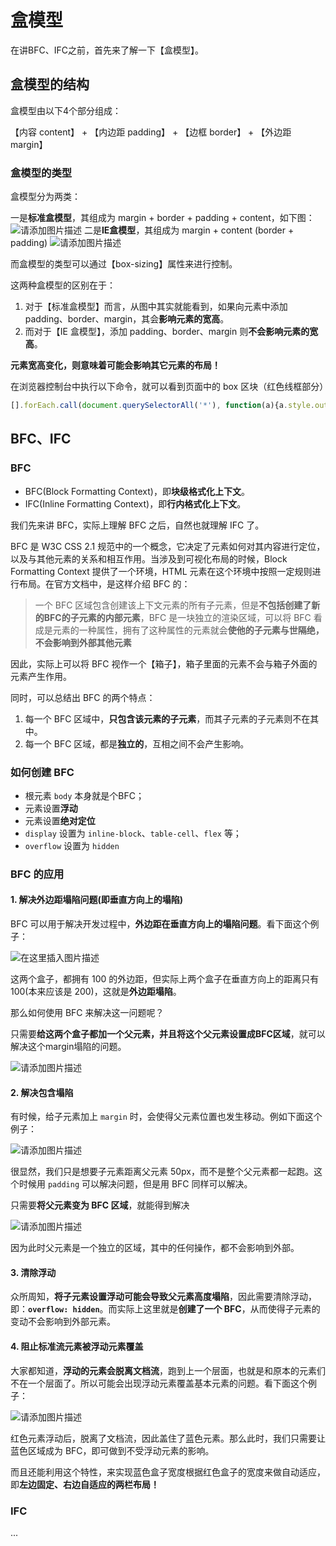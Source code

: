 # 盒模型

在讲BFC、IFC之前，首先来了解一下【盒模型】。

## 盒模型的结构

盒模型由以下4个部分组成：

【内容 content】 + 【内边距 padding】 + 【边框 border】 + 【外边距 margin】

### 盒模型的类型

盒模型分为两类：

一是**标准盒模型**，其组成为 margin + border + padding + content，如下图：
![请添加图片描述](https://img-blog.csdnimg.cn/dbd58b7d146e454d8b98b12de886bb28.jpeg)
二是**IE盒模型**，其组成为 margin + content (border + padding)
![请添加图片描述](https://img-blog.csdnimg.cn/b5063f9e7b624f03b908763b61777135.jpeg)

而盒模型的类型可以通过【box-sizing】属性来进行控制。

这两种盒模型的区别在于：

 1. 对于【标准盒模型】而言，从图中其实就能看到，如果向元素中添加 padding、border、margin，其会**影响元素的宽高**。
 2. 而对于【IE 盒模型】，添加 padding、border、margin 则**不会影响元素的宽高**。

**元素宽高变化，则意味着可能会影响其它元素的布局！**

在浏览器控制台中执行以下命令，就可以看到页面中的 box 区块（红色线框部分）

```javascript
[].forEach.call(document.querySelectorAll('*'), function(a){a.style.outline = "1px solid red";}) 
```

## BFC、IFC

### BFC

* BFC(Block Formatting Context)，即**块级格式化上下文**。
* IFC(Inline Formatting Context)，即**行内格式化上下文**。

我们先来讲 BFC，实际上理解 BFC 之后，自然也就理解 IFC 了。

BFC 是 W3C CSS 2.1 规范中的一个概念，它决定了元素如何对其内容进行定位，以及与其他元素的关系和相互作用。当涉及到可视化布局的时候，Block Formatting Context 提供了一个环境，HTML 元素在这个环境中按照一定规则进行布局。在官方文档中，是这样介绍 BFC 的：

> 一个 BFC 区域包含创建该上下文元素的所有子元素，但是**不包括创建了新的BFC的子元素的内部元素**，BFC 是一块独立的渲染区域，可以将 BFC 看成是元素的一种属性，拥有了这种属性的元素就会**使他的子元素与世隔绝，不会影响到外部其他元素**

因此，实际上可以将 BFC 视作一个【箱子】，箱子里面的元素不会与箱子外面的元素产生作用。

同时，可以总结出 BFC 的两个特点：

 1. 每一个 BFC 区域中，**只包含该元素的子元素**，而其子元素的子元素则不在其中。
 2. 每一个 BFC 区域，都是**独立的**，互相之间不会产生影响。

### 如何创建 BFC

* 根元素 `body` 本身就是个BFC；
* 元素设置**浮动**
* 元素设置**绝对定位**
* `display` 设置为 `inline-block`、`table-cell`、`flex` 等；
* `overflow` 设置为 `hidden`

### BFC 的应用

#### 1. 解决外边距塌陷问题(即垂直方向上的塌陷)

BFC 可以用于解决开发过程中，**外边距在垂直方向上的塌陷问题**。看下面这个例子：

![在这里插入图片描述](https://img-blog.csdnimg.cn/9f35453fd6e74f5784c21613774eb558.png#pic_center)

这两个盒子，都拥有 100 的外边距，但实际上两个盒子在垂直方向上的距离只有 100(本来应该是 200)，这就是**外边距塌陷**。

那么如何使用 BFC 来解决这一问题呢？

只需要**给这两个盒子都加一个父元素，并且将这个父元素设置成BFC区域**，就可以解决这个margin塌陷的问题。

![请添加图片描述](https://img-blog.csdnimg.cn/80622b304a05433b9e57b7b0b164ebce.png)

#### 2. 解决包含塌陷

有时候，给子元素加上 `margin` 时，会使得父元素位置也发生移动。例如下面这个例子：

![请添加图片描述](https://img-blog.csdnimg.cn/eb855578fc684a6f9a80ce4e5b7d38d6.png)

很显然，我们只是想要子元素距离父元素 50px，而不是整个父元素都一起跑。这个时候用 `padding` 可以解决问题，但是用 BFC 同样可以解决。

只需要**将父元素变为 BFC 区域**，就能得到解决

![请添加图片描述](https://img-blog.csdnimg.cn/aa134e558bda419f981fde6f8608a2a5.png)

因为此时父元素是一个独立的区域，其中的任何操作，都不会影响到外部。

#### 3. 清除浮动

众所周知，**将子元素设置浮动可能会导致父元素高度塌陷**，因此需要清除浮动，即：**`overflow: hidden`**。而实际上这里就是**创建了一个 BFC**，从而使得子元素的变动不会影响到外部元素。

#### 4. 阻止标准流元素被浮动元素覆盖

大家都知道，**浮动的元素会脱离文档流**，跑到上一个层面，也就是和原本的元素们不在一个层面了。所以可能会出现浮动元素覆盖基本元素的问题。看下面这个例子：

![请添加图片描述](https://img-blog.csdnimg.cn/d7c74f1294ae43dba9426fcee9021902.png)

红色元素浮动后，脱离了文档流，因此盖住了蓝色元素。那么此时，我们只需要让蓝色区域成为 BFC，即可做到不受浮动元素的影响。

而且还能利用这个特性，来实现蓝色盒子宽度根据红色盒子的宽度来做自动适应，即**左边固定、右边自适应的两栏布局！**

### IFC

...
